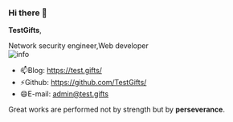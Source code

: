 ### Hi there 👋

**TestGifts**,                                        

Network security engineer,Web developer   
                                         ![info](https://github-readme-stats.vercel.app/api?username=TestGifts&show_icons=true&count_private=true&hide=prs&theme=default_repocard) 
- 📫Blog: https://test.gifts/
- ⚡Github: https://github.com/TestGifts/
- 😄E-mail: admin@test.gifts



Great works are performed not by strength but by **perseverance**.



